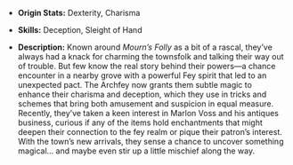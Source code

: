 - **Origin Stats:** Dexterity, Charisma

- **Skills:** Deception, Sleight of Hand

- **Description:**  Known around _Mourn’s Folly_ as a bit of a rascal, they’ve always had a knack for charming the townsfolk and talking their way out of trouble. But few know the real story behind their powers—a chance encounter in a nearby grove with a powerful Fey spirit that led to an unexpected pact. The Archfey now grants them subtle magic to enhance their charisma and deception, which they use in tricks and schemes that bring both amusement and suspicion in equal measure. Recently, they’ve taken a keen interest in Marlon Voss and his antiques business, curious if any of the items hold enchantments that might deepen their connection to the fey realm or pique their patron’s interest. With the town’s new arrivals, they sense a chance to uncover something magical… and maybe even stir up a little mischief along the way.